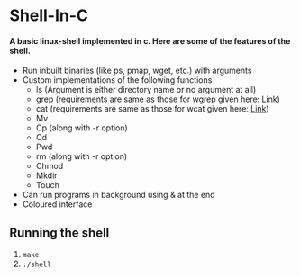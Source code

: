 # Shell-In-C

#### A basic linux-shell implemented in c. Here are some of the features of the shell. 


* Run inbuilt binaries (like ps, pmap, wget, etc.) with arguments
* Custom implementations of the following functions 
  * ls (Argument is either directory name or no argument at all)
  * grep (requirements are same as those for wgrep given here: [Link](https://github.com/remzi-arpacidusseau/ostep-projects/tree/master/initial-utilities)) 
  * cat (requirements are same as those for wcat given here: [Link](https://github.com/remzi-arpacidusseau/ostep-projects/tree/master/initial-utilities))
  * Mv
  * Cp (along with -r option)
  * Cd
  * Pwd
  * rm (along with -r option)
  * Chmod
  * Mkdir
  * Touch 
* Can run programs in background using & at the end 
* Coloured interface

## Running the shell

1. `make`
2. `./shell`
